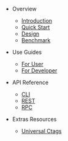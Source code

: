 * Overview
  * [Introduction](en-us/introduction.md)
  * [Quick Start](en-us/quick-start.md)
  * [Design](en-us/design.md)
  * [Benchmark](en-us/benchmark.md)

* Use Guides
  * [For User](en-us/for-user.md)
  * [For Developer](en-us/for-developer.md)

* API Reference
  * [CLI](en-us/cli.md)
  * [REST](en-us/rest.md)
  * [RPC](en-us/rpc.md)

* Extras Resources
  * [Universal Ctags](en-us/universal-ctags.md)
